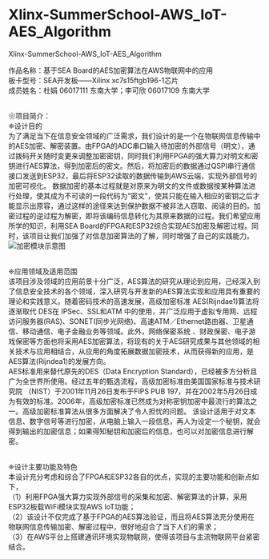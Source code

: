 # Xlinx-SummerSchool-AWS_IoT-AES_Algorithm
Xlinx-SummerSchool-AWS_IoT-AES_Algorithm

作品名称：基于SEA Board的AES加密算法在AWS物联网中的应用
<br />板卡型号：SEA开发板——Xilinx xc7s15ftgb196-1芯片
<br />成员姓名：杜娟    06017111  东南大学；李可欣  06017109  东南大学

<br />❀项目简介：
<br />❈设计目的
<br />    为了满足当下在信息安全领域的广泛需求，我们设计的是一个在物联网信息传输中的AES加密、解密装置。由FPGA的ADC串口输入待加密的外部信号（明文），通过拨码开关随时变更来调整加密密钥，同时我们利用FPGA的强大算力对明文和密钥进行AES算法，得到加密后的密文。然后，将加密后的数据通过QSPI串行通信接口发送到ESP32，最后将ESP32读取的数据传输到AWS云端，实现外部信号的加密可视化。
数据加密的基本过程就是对原来为明文的文件或数据按某种算法进行处理，使其成为不可读的一段代码为“密文”，使其只能在输入相应的密钥之后才能显示出原容，通过这样的途径来达到保护数据不被非法人窃取、阅读的目的。加密过程的逆过程为解密，即将该编码信息转化为其原来数据的过程。我们希望应用所学的知识，利用SEA Board的FPGA和ESP32综合实现AES加密及解密过程。同时，该项目让我们加强了对信息加密算法的了解，同时增强了自己的实践能力。
![加密模块示意图](https://github.com/KexinLi-design/Xlinx-SummerSchool-AWS_IoT-AES_Algorithm/blob/master/%E5%9F%BA%E4%BA%8ESEA%20Board%E7%9A%84AES%E5%8A%A0%E5%AF%86%E7%AE%97%E6%B3%95%E5%9C%A8AWS%E7%89%A9%E8%81%94%E7%BD%91%E4%B8%AD%E7%9A%84%E5%BA%94%E7%94%A8_IoT%E7%A4%BA%E6%84%8F%E5%9B%BE.png)

<br />❈应用领域及适用范围
<br />    该项目涉及领域的应用前景十分广泛，AES算法的研究从理论到应用，己经深入到了信息安全技术的各个领域，深入研究与开发新的AES算法实现和应用具有重要的理论和实践意义。随着密码技术的高速发展，高级加密标准 AES(Rijndae1)算法将逐渐取代 DES在 IPSec、SSL和ATM 中的使用，并广泛应用于虚拟专用网、远程访问服务器(RAS)、SONET(同步光网络)、高速ATM／Ethernet路由器、卫星通信、移动通信、电子金融业务等领域。此外，网络保密系统 、财政保密、电子游戏保密等方面也将采用AES加密算法，将现有的关于AES研究成果与其他领域的相关技术与应用相结合，从应用的角度拓展数据加密技术，从而获得新的应用，是 AES算法(Rijndea1)的发展方向。
<br />    AES标准用来替代原先的DES（Data Encryption Standard），已经被多方分析且广为全世界所使用。经过五年的甄选流程，高级加密标准由美国国家标准与技术研究院 （NIST）于2001年11月26日发布于FIPS PUB 197，并在2002年5月26日成为有效的标准。2006年，高级加密标准已然成为对称密钥加密中最流行的算法之一。高级加密标准算法从很多方面解决了令人担忧的问题。
该设计适用于对文本信息、数字信号等进行加密，从电脑上输入一段信息，再人为设定一个秘钥，就会得到输出的加密信息；如果得知秘钥和加密后的信息，也可以对加密信息进行解密。

<br />❈设计主要功能及特色
<br />   本设计充分考虑和综合了FPGA和ESP32各自的优点，实现的主要功能和创新点如下，
<br />（1）利用FPGA强大算力实现外部信号的采集和加密、解密算法的计算，采用ESP32板载WiFi模块实现AWS IoT功能；
<br />（2）该设计不仅完成了基于FPGA的AES算法验证，而且将AES算法充分使用在物联网信息传输加密、解密过程中，很好地迎合了当下人们的需求；
<br />（3）在AWS平台上搭建通讯环境实现物联网，使得该项目与主流物联网平台紧密结合。
